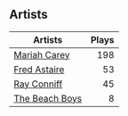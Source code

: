 ## Artists
Artists | Plays 
----- | -----: 
[Mariah Carey](/artists/mariah-carey-31885) | 198
[Fred Astaire](/artists/fred-astaire-6815) | 53
[Ray Conniff](/artists/ray-conniff-104848) | 45
[The Beach Boys](/artists/the-beach-boys-3455) | 8

